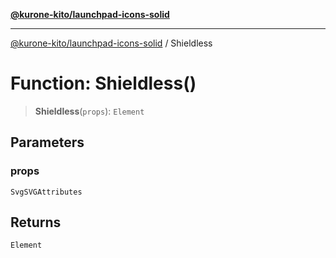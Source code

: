 [**@kurone-kito/launchpad-icons-solid**](../README.md)

***

[@kurone-kito/launchpad-icons-solid](../globals.md) / Shieldless

# Function: Shieldless()

> **Shieldless**(`props`): `Element`

## Parameters

### props

`SvgSVGAttributes`

## Returns

`Element`
